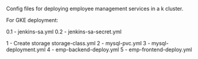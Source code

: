 Config files for deploying employee management services in a k cluster. 

For GKE deployment:

0.1 - jenkins-sa.yml
0.2 - jenkins-sa-secret.yml

1 - Create storage storage-class.yml
2 - mysql-pvc.yml
3 - mysql-deployment.yml
4 - emp-backend-deploy.yml
5 - emp-frontend-deploy.yml
